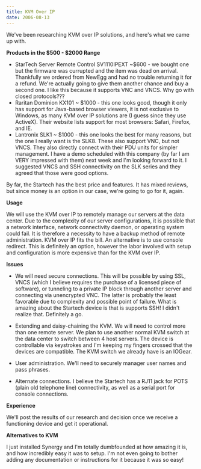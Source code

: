 ```yaml
---
title: KVM Over IP
date: 2006-08-13
---
```

<p>We've been researching KVM over IP solutions, and here's what we came up with.</p>
<p><strong>Products in the $500 - $2000 Range</strong></p>

<ul>    <li>StarTech Server Remote Control SV1110IPEXT ~$600 - we bought one but the firmware was currupted and the item was dead on arrival. Thankfully we ordered from NewEgg and had no trouble returning it for a refund. We're actually going to give them another chance and buy a second one. I like this because it supports VNC and VNCS. Why go with closed protocols???</li>    <li>Raritan Dominion KX101 ~ $1000 - this one looks good, though it only has support for Java-based browser viewers, it is not exclusive to Windows, as many KVM over IP solutions are (I guess since they use ActiveX). Their website lists support for most browsers: Safari, Firefox, and IE. </li>    <li>Lantronix SLK1 ~ $1000 - this one looks the best for many reasons, but the one I really want is the SLK8. These also support VNC, but not VNCS. They also directly connect with their PDU units for simpler management. I have a demo scheduled with this company (by far I am VERY impressed with them) next week and I'm looking forward to it. I suggested VNCS and SSH connectivity on the SLK series and they agreed that those were good options. </li></ul><p>By far, the Startech has the best price and features. It has mixed reviews, but since money is an option in our case, we're going to go for it, again.</p>
<p><strong>Usage</strong>

We will use the KVM over IP to remotely manage our servers at the data center. Due to the complexity of our server configurations, it is possible that a network interface, network connectivity daemon, or operating system could fail. It is therefore a necessity to have a backup method of remote administration. KVM over IP fits the bill. An alternative is to use console redirect. This is definitely an option, however the labor involved with setup and configuration is more expensive than for the KVM over IP.</p>
<p><strong>Issues</strong></p>

<ul>    <li>We will need secure connections. This will be possible by using SSL, VNCS (which I believe requires the purchase of a licensed piece of software), or tunneling to a private IP block through another server and connecting via unencrypted VNC. The latter is probably the least favorable due to complexity and possible point of failure. What is amazing about the Startech device is that is supports SSH! I didn't realize that. Definitely a go. </li></ul>

<ul>    <li>Extending and daisy-chaining the KVM. We will need to control more than one remote server. We plan to use another normal KVM switch at the data center to switch between 4 host servers. The device is controllable via keystrokes and I'm keeping my fingers crossed that the devices are compatible. The KVM switch we already have is an IOGear. </li></ul>

<ul>    <li>User administration. We'll need to securely manager user names and pass phrases.</li></ul>

<ul>    <li>Alternate connections. I believe the Startech has a RJ11 jack for POTS (plain old telephone line) connectivity, as well as a serial port for console connections. </li></ul><p><strong>Experience</strong>

We'll post the results of our research and decision once we receive a functioning device and get it operational.</p>
<p><strong>Alternatives to KVM</strong>

I just installed Synergy and I'm totally dumbfounded at how amazing it is, and how incredibly easy it was to setup. I'm not even going to bother adding any documentation or instructions for it because it was so easy!</p>

